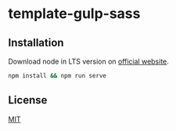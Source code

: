 # template-gulp-sass

## Installation

Download node in LTS version on [official website](https://nodejs.org/en/download/).

```bash
npm install && npm run serve
```

## License

[MIT](https://choosealicense.com/licenses/mit/)
